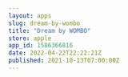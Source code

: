 ```yaml
---
layout: apps
slug: dream-by-wombo
title: "Dream by WOMBO"
store: apple
app_id: 1586366816
date: 2022-04-22T22:22:21Z
published: 2021-10-13T07:00:00Z
---
```

